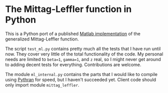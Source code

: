 # The Mittag-Leffler function in Python

This is a Python port of
a published
[Matlab implementation](https://se.mathworks.com/matlabcentral/fileexchange/48154-the-mittag-leffler-function) of
the generalized Mittag-Leffler function.

The script `test_ml.py` contains pretty much all the tests that I have
run until now. They cover very little of the total functionality of
the code. My personal needs are limited to `beta=1`, `gamma=1`, and
`z` real, so I might never get around to adding decent tests for
everything. Contributions are welcome.

The module `ml_internal.py` contains the parts that I would like to
compile using [Pythran](https://github.com/serge-sans-paille/pythran)
for speed, but I haven't succeeded yet. Client code should only import
module `mittag_leffler`.
